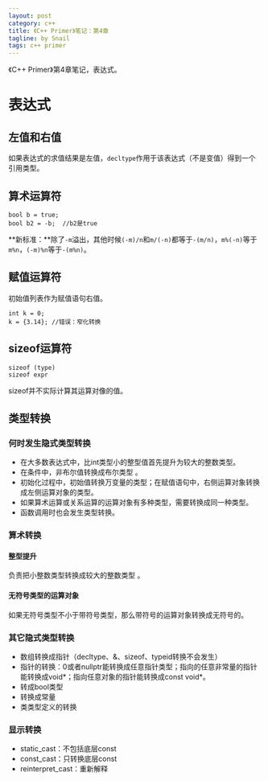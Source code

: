 ```yaml
---
layout: post
category: c++
title: 《C++ Primer》笔记：第4章
tagline: by Snail
tags: c++ primer
---
```

《C++ Primer》第4章笔记，表达式。

<!--more-->

# 表达式

## 左值和右值

如果表达式的求值结果是左值，`decltype`作用于该表达式（不是变值）得到一个引用类型。

## 算术运算符

    bool b = true;
    bool b2 = -b;  //b2是true

**新标准：**除了`-m`溢出，其他时候`(-m)/n`和`m/(-n)`都等于`-(m/n)`，`m%(-n)`等于`m%n`，`(-m)%n`等于`-(m%n)`。

## 赋值运算符

初始值列表作为赋值语句右值。

    int k = 0;
    k = {3.14}; //错误：窄化转换

## sizeof运算符

    sizeof (type)
    sizeof expr
    
sizeof并不实际计算其运算对像的值。

## 类型转换

### 何时发生隐式类型转换
 
 * 在大多数表达式中，比int类型小的整型值首先提升为较大的整数类型。
 * 在条件中，非布尔值转换成布尔类型 。
 * 初始化过程中，初始值转换万变量的类型；在赋值语句中，右侧运算对象转换成左侧运算对象的类型。
 * 如果算术运算或关系运算的运算对象有多种类型，需要转换成同一种类型。
 * 函数调用时也会发生类型转换。

### 算术转换

#### 整型提升

负责把小整数类型转换成较大的整数类型 。

#### 无符号类型的运算对象

如果无符号类型不小于带符号类型，那么带符号的运算对象转换成无符号的。

### 其它隐式类型转换

 * 数组转换成指针（decltype、&、sizeof、typeid转换不会发生）
 * 指针的转换：0或者nullptr能转换成任意指针类型；指向的任意非常量的指针能转换成void*；指向任意对象的指针能转换成const void*。
 * 转成bool类型
 * 转换成常量
 * 类类型定义的转换

### 显示转换

 * static_cast：不包括底层const
 * const_cast：只转换底层const
 * reinterpret_cast：重新解释

